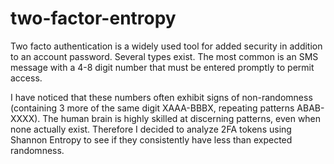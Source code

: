 # two-factor-entropy

Two facto authentication is a widely used tool for added security in addition to an account password. Several types exist. The most common is an SMS message with a 4-8 digit number that must be entered promptly to permit access.

I have noticed that these numbers often exhibit signs of non-randomness (containing 3 more of the same digit XAAA-BBBX, repeating patterns ABAB-XXXX). The human brain is highly skilled at discerning patterns, even when none actually exist. Therefore I decided to analyze 2FA tokens using Shannon Entropy to see if they consistently have less than expected randomness.

